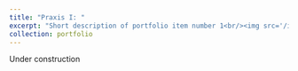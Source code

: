 ```yaml
---
title: "Praxis I: "
excerpt: "Short description of portfolio item number 1<br/><img src='/images/praxisI.png'>"
collection: portfolio
---
```


Under construction
